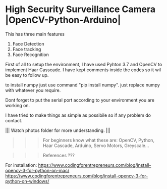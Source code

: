 # High Security Surveillance Camera |OpenCV-Python-Arduino|

This has three main features
1. Face Detection
2. Face tracking
3. Face Recognition

First of all to setup the environment, I have used Pyhton 3.7 and OpenCV to implement Haar Casscade.
I have kept comments inside the codes so it wil be easy to follow up.

to install numpy just use command "pip install numpy". just replace numpy with whatever you require.

Dont forget to put the serial port according to your environment you are working on.

I have tried to make things as simple as possibile so if any problem do contact.

||| Watch photos folder for more understanding. |||

>>>For beginners know what these are: OpenCV, Python, Haar Cascade, Arduino, Servo Motors, Greyscale...


>>>References ???

For installation: https://www.codingforentrepreneurs.com/blog/install-opencv-3-for-python-on-mac/
                  https://www.codingforentrepreneurs.com/blog/install-opencv-3-for-python-on-windows/


